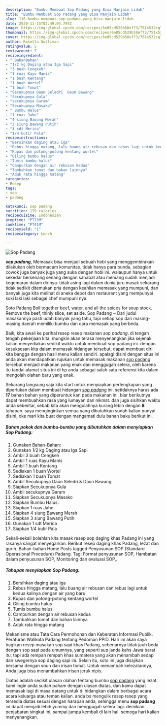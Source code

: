 ```yaml
---
description: "Bumbu Membuat Sop Padang yang Bisa Manjain Lidah"
title: "Bumbu Membuat Sop Padang yang Bisa Manjain Lidah"
slug: 116-bumbu-membuat-sop-padang-yang-bisa-manjain-lidah
date: 2020-11-15T02:49:04.794Z
image: https://img-global.cpcdn.com/recipes/6e05cd529b58ef73/751x532cq70/sop-padang-foto-resep-utama.jpg
thumbnail: https://img-global.cpcdn.com/recipes/6e05cd529b58ef73/751x532cq70/sop-padang-foto-resep-utama.jpg
cover: https://img-global.cpcdn.com/recipes/6e05cd529b58ef73/751x532cq70/sop-padang-foto-resep-utama.jpg
author: Rosetta Sullivan
ratingvalue: 5
reviewcount: 7
recipeingredient:
- " BahanBahan"
- "1/2 kg Daging atau Iga Sapi"
- "3 buah Cengkeh"
- "1 ruas Kayu Manis"
- "1 buah Kentang"
- "1 buah Wortel"
- "1 buah Tomat"
- "Secukupnya Daun Seledri  Daun Bawang"
- "Secukupnya Gula"
- "secukupnya Garam"
- "Secukupnya Masako"
- " Bumbu Halus"
- "1 ruas Jahe"
- "4 siung Bawang Merah"
- "3 siung Bawang Putih"
- "1 sdt Merica"
- "1/4 butir Pala"
recipeinstructions:
- "Bersihkan daging atau iga"
- "Rebus hingga matang, lalu buang air rebusan dan rebus lagi untuk kedua kalinya dengan air yang baru"
- "Kupas dan potong-potong kentang wortel"
- "Giling bumbu halus"
- "Tumis bumbu halus"
- "Campurkan dengan air rebusan kedua"
- "Tambahkan tomat dan bahan lainnya"
- "Aduk rata hingga matang"
categories:
- Resep
tags:
- sop
- padang

katakunci: sop padang 
nutrition: 179 calories
recipecuisine: Indonesian
preptime: "PT23M"
cooktime: "PT41M"
recipeyield: "1"
recipecategory: Lunch

---
```



![Sop Padang](https://img-global.cpcdn.com/recipes/6e05cd529b58ef73/751x532cq70/sop-padang-foto-resep-utama.jpg)

<b><i>sop padang</i></b>, Memasak bisa menjadi sebuah hobi yang menggembirakan dilakukan oleh bermacam komunitas. tidak hanya para bunda, sebagian cowok juga banyak juga yang suka dengan hobi ini. walaupun hanya untuk sekedar bersenang senang dengan sahabat atau memang sudah menjadi kegemaran dalam dirinya. tidak asing lagi dalam dunia juru masak sekarang tidak sedikit ditemukan pria dengan keahlian memasak yang mumpuni, dan banyak juga kita melihat di aneka depot dan restaurant yang mempunyai koki laki laki sebagai chef mumpuni nya.

Soto Padang Boil together beef, water, and all the spices for soup stock. Remove the beef, thinly slice, set aside. Sop Padang ~ Dari judul masakannya pasti udah banyak yang tahu, tapi setiap sop dari masing-masing daerah memiliki bumbu dan cara memasak yang berbeda.

Baik, kita awali ke perihal resep resep makanan <i>sop padang</i>. di tengah tengah pekerjaan kita, mungkin akan terasa menyenangkan jika sejenak kalian menyediakan sedikit waktu untuk membuat sop padang ini. dengan kesuksesan kita dalam memasak hidangan tersebut, dapat membuat diri kita bangga dengan hasil menu kalian sendiri. apalagi disini dengan situs ini anda akan mendapatkan rujukan untuk memasak makanan <u>sop padang</u> tersebut menjadi makanan yang enak dan menggugah selera, oleh karena itu tandai alamat situs ini di hp anda sebagai salah satu referensi kita dalam mengolah olahan baru yang enak.


Sekarang langsung saja kita start untuk menyiapkan perlengkapan yang diperlukan dalam membuat hidangan <u><i>sop padang</i></u> ini. setidaknya harus ada <b>17</b> bahan bahan yang diperuntuk kan pada makanan ini. biar berikutnya dapat membuahkan rasa yang lumayan dan nikmat. dan juga sisihkan waktu anda sebentar, sebab kita akan mengolahnya kurang lebih dengan <b>8</b> tahapan. saya menginginkan semua yang dibutuhkan sudah kalian punyai disini, oke mari kita buat dengan mengamati dulu bahan baku berikut ini.

<!--inarticleads1-->

##### Bahan pokok dan bumbu-bumbu yang dibutuhkan dalam menyiapkan Sop Padang:

1. Gunakan  Bahan-Bahan:
1. Gunakan 1/2 kg Daging atau Iga Sapi
1. Ambil 3 buah Cengkeh
1. Ambil 1 ruas Kayu Manis
1. Ambil 1 buah Kentang
1. Sediakan 1 buah Wortel
1. Sediakan 1 buah Tomat
1. Ambil Secukupnya Daun Seledri &amp; Daun Bawang
1. Siapkan Secukupnya Gula
1. Ambil secukupnya Garam
1. Siapkan Secukupnya Masako
1. Siapkan  Bumbu Halus:
1. Siapkan 1 ruas Jahe
1. Siapkan 4 siung Bawang Merah
1. Siapkan 3 siung Bawang Putih
1. Gunakan 1 sdt Merica
1. Siapkan 1/4 butir Pala


Sekali-sekali bolehlah kita masak resep sop daging khas Padang ini yang rasanya sangat menyegarkan. Berikut resep daging khas Padang, lezat dan gurih. Bahan-bahan Home Posts tagged Penyusunan SOP (Standard Operasional Procedure) Padang. Tag: Format penyusunan SOP, Hambatan dalam penyusunan SOP, Monitoring dan evaluasi SOP,. 

<!--inarticleads2-->

##### Tahapan menyiapkan Sop Padang:

1. Bersihkan daging atau iga
1. Rebus hingga matang, lalu buang air rebusan dan rebus lagi untuk kedua kalinya dengan air yang baru
1. Kupas dan potong-potong kentang wortel
1. Giling bumbu halus
1. Tumis bumbu halus
1. Campurkan dengan air rebusan kedua
1. Tambahkan tomat dan bahan lainnya
1. Aduk rata hingga matang


Mekanisme atau Tata Cara Permohonan dan Keberatan Informasi Publik. Peraturan Walikota Padang tentang Pedoman PPID. Hari ini akan saya bagikan resep masakan sop sapi khas Padang, sebenarnya tidak jauh beda dengan sop sapi pada umumnya, yang seperti sup janda kahs Jawa barat itu, tapi ada rempah rempah khas sumatera yang akan menambah sedap dan swegernya sop daging sapi ini. Selain itu, soto ini juga disajikan bersama dengan soun dan irisan tomat. Untuk menambah kelezatannya, Anda juga bisa menambahkan irisan jeruk nipis. 

Diatas adalah sedikit ulasan olahan tentang bumbu <u>sop padang</u> yang lezat. kami ingin anda sudah paham dengan ulasan diatas, dan kamu dapat memasak lagi di masa datang untuk di hidangkan dalam berbagai acara acara keluarga atau teman kalian. anda bs mengulik resep resep yang tersedia diatas sesuai dengan harapan anda, sehingga menu <b>sop padang</b> ini dapat menjadi lebih yummy dan menggugah selera lagi. demikian penjabaran singkat ini, sampai jumpa kembali di lain hal. semoga hari kalian menyenangkan.
